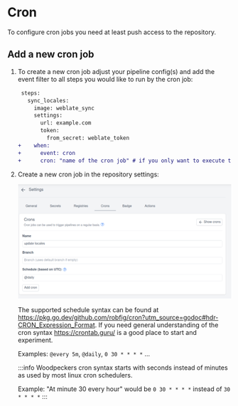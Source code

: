 # Cron

To configure cron jobs you need at least push access to the repository.

## Add a new cron job

1. To create a new cron job adjust your pipeline config(s) and add the event filter to all steps you would like to run by the cron job:

   ```diff
    steps:
      sync_locales:
        image: weblate_sync
        settings:
          url: example.com
          token:
            from_secret: weblate_token
   +    when:
   +      event: cron
   +      cron: "name of the cron job" # if you only want to execute this step by a specific cron job
   ```

1. Create a new cron job in the repository settings:

   ![cron settings](./cron-settings.png)

   The supported schedule syntax can be found at <https://pkg.go.dev/github.com/robfig/cron?utm_source=godoc#hdr-CRON_Expression_Format>.
   If you need general understanding of the cron syntax <https://crontab.guru/> is a good place to start and experiment.

   Examples: `@every 5m`, `@daily`, `0 30 * * * *` ...

   :::info
   Woodpeckers cron syntax starts with seconds instead of minutes as used by most linux cron schedulers.

   Example: "At minute 30 every hour" would be `0 30 * * * *` instead of `30 * * * *`
   :::
